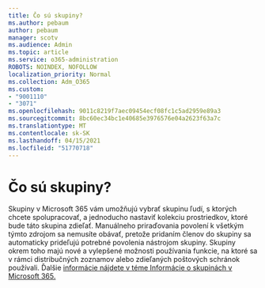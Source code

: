 ```yaml
---
title: Čo sú skupiny?
ms.author: pebaum
author: pebaum
manager: scotv
ms.audience: Admin
ms.topic: article
ms.service: o365-administration
ROBOTS: NOINDEX, NOFOLLOW
localization_priority: Normal
ms.collection: Adm_O365
ms.custom:
- "9001110"
- "3071"
ms.openlocfilehash: 9011c8219f7aec09454ecf08fc1c5ad2959e89a3
ms.sourcegitcommit: 8bc60ec34bc1e40685e3976576e04a2623f63a7c
ms.translationtype: MT
ms.contentlocale: sk-SK
ms.lasthandoff: 04/15/2021
ms.locfileid: "51770718"
---
```

# <a name="what-are-groups"></a>Čo sú skupiny?

Skupiny v Microsoft 365 vám umožňujú vybrať skupinu ľudí, s ktorých chcete spolupracovať, a jednoducho nastaviť kolekciu prostriedkov, ktoré bude táto skupina zdieľať. Manuálneho priraďovania povolení k všetkým týmto zdrojom sa nemusíte obávať, pretože pridaním členov do skupiny sa automaticky prideľujú potrebné povolenia nástrojom skupiny. Skupiny okrem toho majú nové a vylepšené možnosti používania funkcie, na ktoré sa v rámci distribučných zoznamov alebo zdieľaných poštových schránok používali.  Ďalšie [informácie nájdete v téme Informácie o skupinách v Microsoft 365.](https://support.office.com/article/b565caa1-5c40-40ef-9915-60fdb2d97fa2) 
